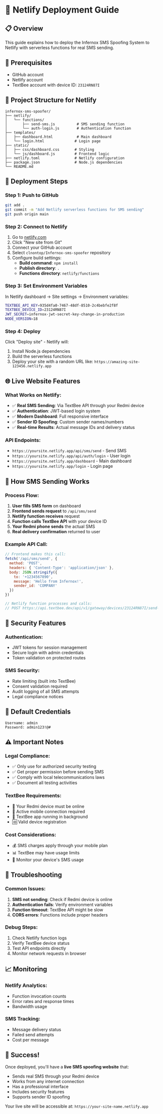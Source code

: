 # 🚀 Netlify Deployment Guide

## 📋 Overview
This guide explains how to deploy the Infernox SMS Spoofing System to Netlify with serverless functions for real SMS sending.

## 🔧 Prerequisites
- GitHub account
- Netlify account
- TextBee account with device ID: `23124RN87I`

## 📁 Project Structure for Netlify
```
infernox-sms-spoofer/
├── netlify/
│   └── functions/
│       ├── send-sms.js          # SMS sending function
│       └── auth-login.js        # Authentication function
├── templates/
│   ├── dashboard.html           # Main dashboard
│   └── login.html              # Login page
├── static/
│   ├── css/dashboard.css       # Styling
│   └── js/dashboard.js         # Frontend logic
├── netlify.toml                # Netlify configuration
├── package.json                # Node.js dependencies
└── README.md
```

## 🚀 Deployment Steps

### Step 1: Push to GitHub
```bash
git add .
git commit -m "Add Netlify serverless functions for SMS sending"
git push origin main
```

### Step 2: Connect to Netlify
1. Go to [netlify.com](https://netlify.com)
2. Click "New site from Git"
3. Connect your GitHub account
4. Select `clnontop/Infernox-sms-spoofer` repository
5. Configure build settings:
   - **Build command**: `npm install`
   - **Publish directory**: `.`
   - **Functions directory**: `netlify/functions`

### Step 3: Set Environment Variables
In Netlify dashboard → Site settings → Environment variables:

```bash
TEXTBEE_API_KEY=935d4fa0-7467-48df-8510-2c4bebfe2f8f
TEXTBEE_DEVICE_ID=23124RN87I
JWT_SECRET=infernox-jwt-secret-key-change-in-production
NODE_VERSION=18
```

### Step 4: Deploy
Click "Deploy site" - Netlify will:
1. Install Node.js dependencies
2. Build the serverless functions
3. Deploy your site with a random URL like: `https://amazing-site-123456.netlify.app`

## 🌐 Live Website Features

### What Works on Netlify:
- ✅ **Real SMS Sending**: Via TextBee API through your Redmi device
- ✅ **Authentication**: JWT-based login system
- ✅ **Modern Dashboard**: Full responsive interface
- ✅ **Sender ID Spoofing**: Custom sender names/numbers
- ✅ **Real-time Results**: Actual message IDs and delivery status

### API Endpoints:
- `https://yoursite.netlify.app/api/sms/send` - Send SMS
- `https://yoursite.netlify.app/api/auth/login` - User login
- `https://yoursite.netlify.app/dashboard` - Main dashboard
- `https://yoursite.netlify.app/login` - Login page

## 📱 How SMS Sending Works

### Process Flow:
1. **User fills SMS form** on dashboard
2. **Frontend sends request** to `/api/sms/send`
3. **Netlify function receives** request
4. **Function calls TextBee API** with your device ID
5. **Your Redmi phone sends** the actual SMS
6. **Real delivery confirmation** returned to user

### Example API Call:
```javascript
// Frontend makes this call:
fetch('/api/sms/send', {
  method: 'POST',
  headers: { 'Content-Type': 'application/json' },
  body: JSON.stringify({
    to: '+1234567890',
    message: 'Hello from Infernox!',
    sender_id: 'COMPANY'
  })
})

// Netlify function processes and calls:
// POST https://api.textbee.dev/api/v1/gateway/devices/23124RN87I/send-sms
```

## 🔐 Security Features

### Authentication:
- JWT tokens for session management
- Secure login with admin credentials
- Token validation on protected routes

### SMS Security:
- Rate limiting (built into TextBee)
- Consent validation required
- Audit logging of all SMS attempts
- Legal compliance notices

## 🎯 Default Credentials
```
Username: admin
Password: admin123!@#
```

## ⚠️ Important Notes

### Legal Compliance:
- ✅ Only use for authorized security testing
- ✅ Get proper permission before sending SMS
- ✅ Comply with local telecommunications laws
- ✅ Document all testing activities

### TextBee Requirements:
- 📱 Your Redmi device must be online
- 📶 Active mobile connection required
- 🔗 TextBee app running in background
- 🆔 Valid device registration

### Cost Considerations:
- 💰 SMS charges apply through your mobile plan
- 📊 TextBee may have usage limits
- 🔄 Monitor your device's SMS usage

## 🔧 Troubleshooting

### Common Issues:
1. **SMS not sending**: Check if Redmi device is online
2. **Authentication fails**: Verify environment variables
3. **Function timeout**: TextBee API might be slow
4. **CORS errors**: Functions include proper headers

### Debug Steps:
1. Check Netlify function logs
2. Verify TextBee device status
3. Test API endpoints directly
4. Monitor network requests in browser

## 📈 Monitoring

### Netlify Analytics:
- Function invocation counts
- Error rates and response times
- Bandwidth usage

### SMS Tracking:
- Message delivery status
- Failed send attempts
- Cost per message

## 🎉 Success!

Once deployed, you'll have a **live SMS spoofing website** that:
- Sends real SMS through your Redmi device
- Works from any internet connection
- Has a professional interface
- Includes security features
- Supports sender ID spoofing

Your live site will be accessible at: `https://your-site-name.netlify.app`
